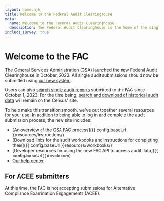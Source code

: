 ```yaml
---
layout: home.njk
title: Welcome to the Federal Audit Clearinghouse
meta:
  name: Welcome to the Federal Audit Clearinghouse
  description: The Federal Audit Clearinghouse is the home of the single audit process for the federal government awards system.
include_survey: true
---
```


# Welcome to the FAC

The General Services Administration (GSA) launched the new Federal Audit Clearinghouse in October, 2023. All single audit submissions should now be submitted using [our new system](https://app.fac.gov/openid/login/). 

Users can also [search single audit reports](https://app.fac.gov/dissemination/search/) submitted to the FAC since October 1, 2023. For the time being, [search and download of historical audit data](https://facdissem.census.gov/Main.aspx) will remain on the Census' site.

To help make this transition smooth, we've put together several resources for your use. In addition to being able to log in and complete the audit submission process, the new site includes:

- [An overview of the GSA FAC process]({{ config.baseUrl }}resources/instructions/)
- [Download links for the audit workbooks and instructions for completing them]({{ config.baseUrl }}resources/workbooks/)
- [Developer resources for using the new FAC API to access audit data]({{ config.baseUrl }}developers)
- [Our help center](https://support.fac.gov/hc/en-us)

## For ACEE submitters

At this time, the FAC is not accepting submissions for Alternative Compliance Examination Engagements (ACEE).
